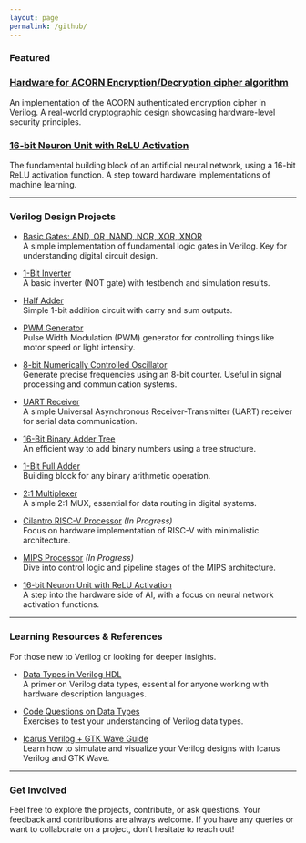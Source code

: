 ```yaml
---
layout: page
permalink: /github/
---
```


### Featured 

### [Hardware for ACORN Encryption/Decryption cipher algorithm](https://github.com/Ikarthikmb/ACORN128b2025/tree/state_in_top)
An implementation of the ACORN authenticated encryption cipher in Verilog. A real-world cryptographic design showcasing hardware-level security principles.

### [16-bit Neuron Unit with ReLU Activation](https://github.com/Ikarthikmb/rtl_designs/blob/main/9_neuron_unit/README.md)
The fundamental building block of an artificial neural network, using a 16-bit ReLU activation function. A step toward hardware implementations of machine learning.

---

### Verilog Design Projects

- [Basic Gates: AND, OR, NAND, NOR, XOR, XNOR](https://github.com/Ikarthikmb/VerilogFod/blob/main/gates/basic_gates.v)  
  A simple implementation of fundamental logic gates in Verilog. Key for understanding digital circuit design.

- [1-Bit Inverter](https://github.com/Ikarthikmb/VerilogFod/blob/main/inverter/inverter.v)  
  A basic inverter (NOT gate) with testbench and simulation results.

- [Half Adder](https://github.com/Ikarthikmb/VerilogFod/blob/main/half_adder.v)  
  Simple 1-bit addition circuit with carry and sum outputs.

- [PWM Generator](https://github.com/Ikarthikmb/rtl_designs/blob/main/5_pwm_generator/README.md)  
  Pulse Width Modulation (PWM) generator for controlling things like motor speed or light intensity.

- [8-bit Numerically Controlled Oscillator](https://github.com/Ikarthikmb/rtl_designs/blob/main/6_numerically_controlled_oscillator/README.md)  
  Generate precise frequencies using an 8-bit counter. Useful in signal processing and communication systems.

- [UART Receiver](https://github.com/Ikarthikmb/VerilogFod/blob/main/uart_rx.v)  
  A simple Universal Asynchronous Receiver-Transmitter (UART) receiver for serial data communication.

- [16-Bit Binary Adder Tree](https://github.com/Ikarthikmb/VerilogFod/blob/main/binary_adder_tree.v)  
  An efficient way to add binary numbers using a tree structure.

- [1-Bit Full Adder](https://github.com/Ikarthikmb/VerilogFod/blob/main/half_adder.v)  
  Building block for any binary arithmetic operation.

- [2:1 Multiplexer](https://github.com/Ikarthikmb/VerilogFod/blob/main/lab1.md)  
  A simple 2:1 MUX, essential for data routing in digital systems.


- [Cilantro RISC-V Processor](https://github.com/Ikarthikmb/rtl_designs) *(In Progress)*  
  Focus on hardware implementation of RISC-V with minimalistic architecture.

- [MIPS Processor](https://github.com/Ikarthikmb/rtl_designs/tree/main/8_mips_processor) *(In Progress)*  
  Dive into control logic and pipeline stages of the MIPS architecture.

- [16-bit Neuron Unit with ReLU Activation](https://github.com/Ikarthikmb/rtl_designs/blob/main/9_neuron_unit/README.md)  
  A step into the hardware side of AI, with a focus on neural network activation functions.

---

### Learning Resources & References
For those new to Verilog or looking for deeper insights.

- [Data Types in Verilog HDL](https://github.com/Ikarthikmb/VerilogFod/blob/main/data_types/data_types.v)  
  A primer on Verilog data types, essential for anyone working with hardware description languages.

- [Code Questions on Data Types](https://github.com/Ikarthikmb/VerilogFod/blob/main/assignment2.md)  
  Exercises to test your understanding of Verilog data types.

- [Icarus Verilog + GTK Wave Guide](https://github.com/Ikarthikmb/VerilogFod/blob/main/References/Icarus_Verilog_GTKWave_guide.pdf)  
  Learn how to simulate and visualize your Verilog designs with Icarus Verilog and GTK Wave.

---

### Get Involved
Feel free to explore the projects, contribute, or ask questions. Your feedback and contributions are always welcome. If you have any queries or want to collaborate on a project, don't hesitate to reach out!


